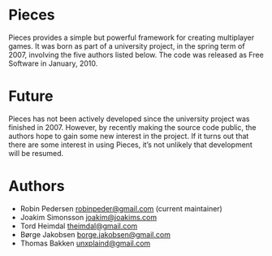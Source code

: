Pieces
======

Pieces provides a simple but powerful framework for creating multiplayer games. It was born as part of a university project, in the spring term of 2007, involving the five authors listed below. The code was released as Free Software in January, 2010.

Future
======

Pieces has not been actively developed since the university project was finished in 2007. However, by recently making the source code public, the authors hope to gain some new interest in the project. If it turns out that there are some interest in using Pieces, it’s not unlikely that development will be resumed.

Authors 
=======

- Robin Pedersen robinpeder@gmail.com (current maintainer)
- Joakim Simonsson joakim@joakims.com
- Tord Heimdal theimdal@gmail.com
- Børge Jakobsen borge.jakobsen@gmail.com
- Thomas Bakken unxplaind@gmail.com
